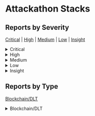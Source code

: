 # Attackathon Stacks

## Reports by Severity

[Critical](<README.md#critical>) | [High](<README.md#high>) | [Medium](<README.md#medium>) | [Low](<README.md#low>) | [Insight](<README.md#insight>)
<details>

<summary>Critical</summary>

* [37861 - [BC - Critical] SBTC Signer WSTS implementation allows nonce replays such that a malicious signer can steal all funds](./37861-bc-critical-sbtc-signer-wsts-implementation-allows-nonce-replays-such-that-a-malicious-signer.md)
* [38458 - [BC - Critical] The coordinator can submit empty BTC transactions to drain BTC tokens in the multi-sign wallet](./38458-bc-critical-the-coordinator-can-submit-empty-btc-transactions-to-drain-btc-tokens-in-the-multi.md)

</details>

<details>

<summary>High</summary>

* [37718 - [BC - High] Key rotations bricks the system due to incorrect \`aggregate\_key\` being used to spend the \`peg UTXO\` when signing a sweep transaction](./37718-bc-high-key-rotations-bricks-the-system-due-to-incorrect-aggregate_key-being-used-to-spend-the.md)
* [37811 - [BC - High] Missing length check when parsing \`SignatureShareRequest\` in the signers allows the coordinator to halt other signers, shutting down the network](./37811-bc-high-missing-length-check-when-parsing-signaturesharerequest-in-the-signers-allows-the-coor.md)
* [37814 - [BC - High] Signers can crash other signers by sending an invalid \`DkgPrivateShares\` due to missing check before passing the payload to \`SignerStateMachine::process\`](./37814-bc-high-signers-can-crash-other-signers-by-sending-an-invalid-dkgprivateshares-due-to-missing.md)
* [38582 - [BC - High] The \`BitcoinCoreClient::get\_tx\_info\` does not support coinbase transactions, which may cause sBTC to be attacked by btc miners or sBTC donations to be lost](./38582-bc-high-the-bitcoincoreclient-get_tx_info-does-not-support-coinbase-transactions-which-may-cau.md)
* [38392 - [BC - High] Signer can steal STX tokens in multi-sign wallet by setting a high stacks tx fee](./38392-bc-high-signer-can-steal-stx-tokens-in-multi-sign-wallet-by-setting-a-high-stacks-tx-fee.md)
* [38740 - [BC - High] The missing check in Deposits::DepositScriptInputs::parse() permits losing funds by sending them to an invalid principal](./38740-bc-high-the-missing-check-in-deposits-depositscriptinputs-parse-permits-losing-funds-by-sendin.md)
* [38053 - [BC - High] A single signer can continuously prevent signatures from being finalized, halting network operations](./38053-bc-high-a-single-signer-can-continuously-prevent-signatures-from-being-finalized-halting-netwo.md)
* [38477 - [BC - High] A single signer can abort every attempted signing round by providing an invalid packet once the coordinator requests signature shares](./38477-bc-high-a-single-signer-can-abort-every-attempted-signing-round-by-providing-an-invalid-packet.md)
* [38111 - [BC - High] Attackers can send a very large event in a Stacks block so that the Signer can never get the Stacks event](./38111-bc-high-attackers-can-send-a-very-large-event-in-a-stacks-block-so-that-the-signer-can-never-g.md)
* [38398 - [BC - High] Malicious Signers can initiate repeated contract calls to cause the multi-sign wallet to lose tx fee](./38398-bc-high-malicious-signers-can-initiate-repeated-contract-calls-to-cause-the-multi-sign-wallet.md)
* [37479 - [BC - High] A single signer can lock users' funds by not notifying other signers of the executed \`sweep\` transaction](./37479-bc-high-a-single-signer-can-lock-users-funds-by-not-notifying-other-signers-of-the-executed-sw.md)
* [38516 - [BC - High] Signer can censor transactions and halt the network by providing an invalid nonce or too many nonces](./38516-bc-high-signer-can-censor-transactions-and-halt-the-network-by-providing-an-invalid-nonce-or-t.md)

</details>

<details>

<summary>Medium</summary>

* [37777 - [BC - Medium] \`Emily.create\_deposit\` can overwrite any deposit to the Pending state](./37777-bc-medium-emily.create_deposit-can-overwrite-any-deposit-to-the-pending-state.md)
* [38133 - [BC - Medium] A rogue Signer can censor any deposit request from being processed and fullfilled on the Stacks blockchain](./38133-bc-medium-a-rogue-signer-can-censor-any-deposit-request-from-being-processed-and-fullfilled-on.md)
* [37384 - [BC - Medium] Attacker can front-run call to emily api with incorrect data, preventing legit user from registering their deposit](./37384-bc-medium-attacker-can-front-run-call-to-emily-api-with-incorrect-data-preventing-legit-user-f.md)
* [38551 - [BC - Medium] A signer can request stacks tx nonces in batches in advance and then DoS other signers' sBTC contract calls](./38551-bc-medium-a-signer-can-request-stacks-tx-nonces-in-batches-in-advance-and-then-dos-other-signe.md)
* [37470 - [BC - Medium] SBTC Signers do not page through pending deposit requests making it trivially easy to block legit deposits by spamming Emily API](./37470-bc-medium-sbtc-signers-do-not-page-through-pending-deposit-requests-making-it-trivially-easy-t.md)
* [38270 - [BC - Medium] A signer can send a large number of junk \`WstsNetMessage::NonceRequest\` through P2P to make other signers run out of memory](./38270-bc-medium-a-signer-can-send-a-large-number-of-junk-wstsnetmessage-noncerequest-through-p2p-to.md)
* [38003 - [BC - Medium] A malicious coordinator calling \`Emily::update\_deposits\` can make the entire Signers network inoperable](./38003-bc-medium-a-malicious-coordinator-calling-emily-update_deposits-can-make-the-entire-signers-ne.md)
* [37545 - [BC - Medium] Deposits with a lock\_time of 16 cannot be processed](./37545-bc-medium-deposits-with-a-lock_time-of-16-cannot-be-processed.md)

</details>

<details>

<summary>Low</summary>

* [38605 - [BC - Low] Lack of fee\_rate/last\_fees validation in handle\_bitcoin\_pre\_sign\_request ebables rogue signer to cause financial loss to depositors](./38605-bc-low-lack-of-fee_rate-last_fees-validation-in-handle_bitcoin_pre_sign_request-ebables-rogue.md)
* [38028 - [BC - Low] There is a Partial Network Degradation Due to DynamoDB GSI Throttling Under High Traffic](./38028-bc-low-there-is-a-partial-network-degradation-due-to-dynamodb-gsi-throttling-under-high-traffi.md)
* [38460 - [BC - Low] The coordinator can set a higher BTC tx fee than the current network to make users to pay more fees to the BTC miner](./38460-bc-low-the-coordinator-can-set-a-higher-btc-tx-fee-than-the-current-network-to-make-users-to-p.md)
* [37500 - [BC - Low] Blocklist can be circumvented due to incorrect blocking logic in \`request\_decider::can\_accept\_deposit\_request\`](./37500-bc-low-blocklist-can-be-circumvented-due-to-incorrect-blocking-logic-in-request_decider-can_ac.md)

</details>

<details>

<summary>Insight</summary>

* [38671 - [BC - Insight] Signer key rotation is not possible due to deadlock between submitting key rotation to Stacks and retrieving it](./38671-bc-insight-signer-key-rotation-is-not-possible-due-to-deadlock-between-submitting-key-rotation.md)
* [38030 - [BC - Insight] Coordinator can be crashed by signers on DKG](./38030-bc-insight-coordinator-can-be-crashed-by-signers-on-dkg.md)
* [38223 - [BC - Insight] Attackers can disrupt the tag order of gossip messages to bypass signature verification](./38223-bc-insight-attackers-can-disrupt-the-tag-order-of-gossip-messages-to-bypass-signature-verifica.md)
* [38690 - [BC - Insight] A malicious coordinator can run multiple DKG coordination in parallel and manipulate their order to break the signers network](./38690-bc-insight-a-malicious-coordinator-can-run-multiple-dkg-coordination-in-parallel-and-manipulat.md)
* [38160 - [BC - Insight] Governance calling \`sbtc-registry.update-protocol-contract\` may cause Stacks' events to be ignored by the signer](./38160-bc-insight-governance-calling-sbtc-registry.update-protocol-contract-may-cause-stacks-events-t.md)
* [37530 - [BC - Insight] Deposits can be completely DoSed due to incorrect transaction construction](./37530-bc-insight-deposits-can-be-completely-dosed-due-to-incorrect-transaction-construction.md)

</details>

## Reports by Type

[Blockchain/DLT](<README.md#blockchain-dlt>)
<details>

<summary>Blockchain/DLT</summary>

* [37718 - [BC - High] Key rotations bricks the system due to incorrect \`aggregate\_key\` being used to spend the \`peg UTXO\` when signing a sweep transaction](./37718-bc-high-key-rotations-bricks-the-system-due-to-incorrect-aggregate_key-being-used-to-spend-the.md)
* [37777 - [BC - Medium] \`Emily.create\_deposit\` can overwrite any deposit to the Pending state](./37777-bc-medium-emily.create_deposit-can-overwrite-any-deposit-to-the-pending-state.md)
* [37811 - [BC - High] Missing length check when parsing \`SignatureShareRequest\` in the signers allows the coordinator to halt other signers, shutting down the network](./37811-bc-high-missing-length-check-when-parsing-signaturesharerequest-in-the-signers-allows-the-coor.md)
* [37814 - [BC - High] Signers can crash other signers by sending an invalid \`DkgPrivateShares\` due to missing check before passing the payload to \`SignerStateMachine::process\`](./37814-bc-high-signers-can-crash-other-signers-by-sending-an-invalid-dkgprivateshares-due-to-missing.md)
* [38582 - [BC - High] The \`BitcoinCoreClient::get\_tx\_info\` does not support coinbase transactions, which may cause sBTC to be attacked by btc miners or sBTC donations to be lost](./38582-bc-high-the-bitcoincoreclient-get_tx_info-does-not-support-coinbase-transactions-which-may-cau.md)
* [38605 - [BC - Low] Lack of fee\_rate/last\_fees validation in handle\_bitcoin\_pre\_sign\_request ebables rogue signer to cause financial loss to depositors](./38605-bc-low-lack-of-fee_rate-last_fees-validation-in-handle_bitcoin_pre_sign_request-ebables-rogue.md)
* [37861 - [BC - Critical] SBTC Signer WSTS implementation allows nonce replays such that a malicious signer can steal all funds](./37861-bc-critical-sbtc-signer-wsts-implementation-allows-nonce-replays-such-that-a-malicious-signer.md)
* [38392 - [BC - High] Signer can steal STX tokens in multi-sign wallet by setting a high stacks tx fee](./38392-bc-high-signer-can-steal-stx-tokens-in-multi-sign-wallet-by-setting-a-high-stacks-tx-fee.md)
* [38671 - [BC - Insight] Signer key rotation is not possible due to deadlock between submitting key rotation to Stacks and retrieving it](./38671-bc-insight-signer-key-rotation-is-not-possible-due-to-deadlock-between-submitting-key-rotation.md)
* [38458 - [BC - Critical] The coordinator can submit empty BTC transactions to drain BTC tokens in the multi-sign wallet](./38458-bc-critical-the-coordinator-can-submit-empty-btc-transactions-to-drain-btc-tokens-in-the-multi.md)
* [38028 - [BC - Low] There is a Partial Network Degradation Due to DynamoDB GSI Throttling Under High Traffic](./38028-bc-low-there-is-a-partial-network-degradation-due-to-dynamodb-gsi-throttling-under-high-traffi.md)
* [38030 - [BC - Insight] Coordinator can be crashed by signers on DKG](./38030-bc-insight-coordinator-can-be-crashed-by-signers-on-dkg.md)
* [38740 - [BC - High] The missing check in Deposits::DepositScriptInputs::parse() permits losing funds by sending them to an invalid principal](./38740-bc-high-the-missing-check-in-deposits-depositscriptinputs-parse-permits-losing-funds-by-sendin.md)
* [38053 - [BC - High] A single signer can continuously prevent signatures from being finalized, halting network operations](./38053-bc-high-a-single-signer-can-continuously-prevent-signatures-from-being-finalized-halting-netwo.md)
* [38133 - [BC - Medium] A rogue Signer can censor any deposit request from being processed and fullfilled on the Stacks blockchain](./38133-bc-medium-a-rogue-signer-can-censor-any-deposit-request-from-being-processed-and-fullfilled-on.md)
* [37384 - [BC - Medium] Attacker can front-run call to emily api with incorrect data, preventing legit user from registering their deposit](./37384-bc-medium-attacker-can-front-run-call-to-emily-api-with-incorrect-data-preventing-legit-user-f.md)
* [38460 - [BC - Low] The coordinator can set a higher BTC tx fee than the current network to make users to pay more fees to the BTC miner](./38460-bc-low-the-coordinator-can-set-a-higher-btc-tx-fee-than-the-current-network-to-make-users-to-p.md)
* [38477 - [BC - High] A single signer can abort every attempted signing round by providing an invalid packet once the coordinator requests signature shares](./38477-bc-high-a-single-signer-can-abort-every-attempted-signing-round-by-providing-an-invalid-packet.md)
* [38111 - [BC - High] Attackers can send a very large event in a Stacks block so that the Signer can never get the Stacks event](./38111-bc-high-attackers-can-send-a-very-large-event-in-a-stacks-block-so-that-the-signer-can-never-g.md)
* [38551 - [BC - Medium] A signer can request stacks tx nonces in batches in advance and then DoS other signers' sBTC contract calls](./38551-bc-medium-a-signer-can-request-stacks-tx-nonces-in-batches-in-advance-and-then-dos-other-signe.md)
* [37470 - [BC - Medium] SBTC Signers do not page through pending deposit requests making it trivially easy to block legit deposits by spamming Emily API](./37470-bc-medium-sbtc-signers-do-not-page-through-pending-deposit-requests-making-it-trivially-easy-t.md)
* [38223 - [BC - Insight] Attackers can disrupt the tag order of gossip messages to bypass signature verification](./38223-bc-insight-attackers-can-disrupt-the-tag-order-of-gossip-messages-to-bypass-signature-verifica.md)
* [38270 - [BC - Medium] A signer can send a large number of junk \`WstsNetMessage::NonceRequest\` through P2P to make other signers run out of memory](./38270-bc-medium-a-signer-can-send-a-large-number-of-junk-wstsnetmessage-noncerequest-through-p2p-to.md)
* [38690 - [BC - Insight] A malicious coordinator can run multiple DKG coordination in parallel and manipulate their order to break the signers network](./38690-bc-insight-a-malicious-coordinator-can-run-multiple-dkg-coordination-in-parallel-and-manipulat.md)
* [37500 - [BC - Low] Blocklist can be circumvented due to incorrect blocking logic in \`request\_decider::can\_accept\_deposit\_request\`](./37500-bc-low-blocklist-can-be-circumvented-due-to-incorrect-blocking-logic-in-request_decider-can_ac.md)
* [38160 - [BC - Insight] Governance calling \`sbtc-registry.update-protocol-contract\` may cause Stacks' events to be ignored by the signer](./38160-bc-insight-governance-calling-sbtc-registry.update-protocol-contract-may-cause-stacks-events-t.md)
* [37530 - [BC - Insight] Deposits can be completely DoSed due to incorrect transaction construction](./37530-bc-insight-deposits-can-be-completely-dosed-due-to-incorrect-transaction-construction.md)
* [38398 - [BC - High] Malicious Signers can initiate repeated contract calls to cause the multi-sign wallet to lose tx fee](./38398-bc-high-malicious-signers-can-initiate-repeated-contract-calls-to-cause-the-multi-sign-wallet.md)
* [37479 - [BC - High] A single signer can lock users' funds by not notifying other signers of the executed \`sweep\` transaction](./37479-bc-high-a-single-signer-can-lock-users-funds-by-not-notifying-other-signers-of-the-executed-sw.md)
* [38003 - [BC - Medium] A malicious coordinator calling \`Emily::update\_deposits\` can make the entire Signers network inoperable](./38003-bc-medium-a-malicious-coordinator-calling-emily-update_deposits-can-make-the-entire-signers-ne.md)
* [37545 - [BC - Medium] Deposits with a lock\_time of 16 cannot be processed](./37545-bc-medium-deposits-with-a-lock_time-of-16-cannot-be-processed.md)
* [38516 - [BC - High] Signer can censor transactions and halt the network by providing an invalid nonce or too many nonces](./38516-bc-high-signer-can-censor-transactions-and-halt-the-network-by-providing-an-invalid-nonce-or-t.md)

</details>
